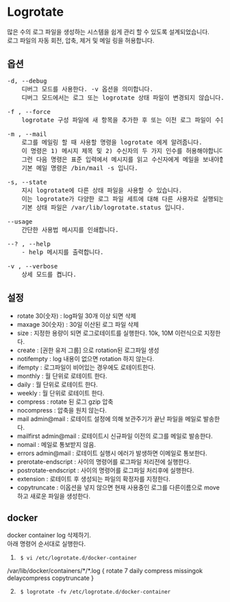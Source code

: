# Logrotate

많은 수의 로그 파일을 생성하는 시스템을 쉽게 관리 할 수 있도록 설계되었습니다.  
로그 파일의 자동 회전, 압축, 제거 및 메일 링을 허용합니다.  

## 옵션 ##
<pre>
-d, --debug
    디버그 모드를 사용한다. -v 옵션을 의미합니다.
    디버그 모드에서는 로그 또는 logrotate 상태 파일이 변경되지 않습니다.

-f , --force
    logrotate 구성 파일에 새 항목을 추가한 후 또는 이전 로그 파일이 수동으로 제거 된 경우 새 파일이 생성되고 로깅이 올바르게 계속 될 때 유용합니다.

-m , --mail <command>
    로그를 메일링 할 때 사용할 명령을 logrotate 에게 알려줍니다.
    이 명령은 1) 메시지 제목 및 2) 수신자의 두 가지 인수를 허용해야합니다.
    그런 다음 명령은 표준 입력에서 메시지를 읽고 수신자에게 메일을 보내야합니다.
    기본 메일 명령은 /bin/mail -s 입니다.

-s, --state <statefile>
    지시 logrotate에 다른 상태 파일을 사용할 수 있습니다.
    이는 logrotate가 다양한 로그 파일 세트에 대해 다른 사용자로 실행되는 경우 유용합니다.
    기본 상태 파일은 /var/lib/logrotate.status 입니다.

--usage
    간단한 사용법 메시지를 인쇄합니다.

--? , --help
    - help 메시지를 출력합니다.

-v , --verbose
    상세 모드를 켭니다.
</pre>

## 설정 ##
* rotate 30(숫자)  : log파일 30개 이상 되면 삭제
* maxage 30(숫자) : 30일 이산된 로그 파일 삭제
* size : 지정한 용량이 되면 로그로테이트를 실행한다. 10k, 10M 이런식으로 지정한다.
* create : [권한 유저 그룹] 으로 rotation된 로그파일 생성
* notifempty : log 내용이 없으면 rotation 하지 않는다.
* ifempty : 로그파일이 비어있는 경우에도 로테이트한다.
* monthly : 월 단위로 로테이트 한다.
* daily : 월 단위로 로테이트 한다.
* weekly : 월 단위로 로테이트 한다.
* compress : rotate 된 로그 gzip 압축
* nocompress : 압축을 원치 않는다.
* mail admin@mail : 로테이트 설정에 의해 보관주기가 끝난 파일을 메일로 발송한다.
* mailfirst admin@mail : 로테이트시 신규파일 이전의 로그를 메일로 발송한다.
* nomail : 메일로 통보받지 않음.
* errors admin@mail : 로테이트 실행시 에러가 발생하면 이메일로 통보한다.
* prerotate-endscript : 사이의 명령어를 로그파일 처리전에 실행한다.
* postrotate-endscript : 사이의 명령어를 로그파일 처리후에 실행한다.
* extension : 로테이트 후 생성되는 파일의 확정자를 지정한다.
* copytruncate : 이옵션을 넣지 않으면 현재 사용중인 로그를 다른이름으로 move하고 새로운 파일을 생성한다.

## docker ##
docker container log 삭제하기.</br>
아래 명령어 순서대로 실행한다.</br>

1. <code> $ vi /etc/logrotate.d/docker-container </code>
<syntaxhighlight lang="YAML">
/var/lib/docker/containers/*/*.log {
  rotate 7
  daily
  compress
  missingok
  delaycompress
  copytruncate
}
</syntaxhighlight>

2. <code> $ logrotate -fv /etc/logrotate.d/docker-container </code>
